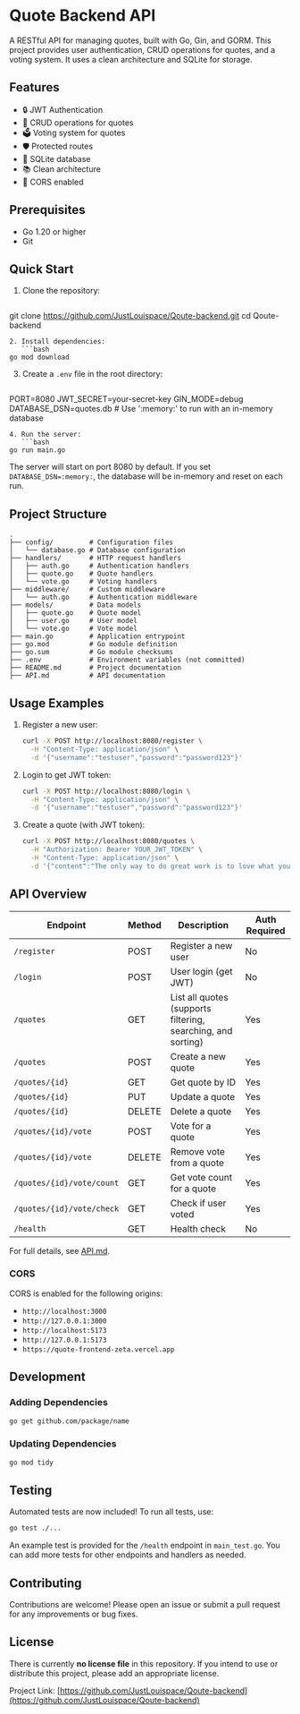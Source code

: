 # Quote Backend API

A RESTful API for managing quotes, built with Go, Gin, and GORM. This project provides user authentication, CRUD operations for quotes, and a voting system. It uses a clean architecture and SQLite for storage.

## Features
- 🔒 JWT Authentication
- 📝 CRUD operations for quotes
- 🗳️ Voting system for quotes
- 🛡️ Protected routes
- 💾 SQLite database
- 📚 Clean architecture
- 🔄 CORS enabled

## Prerequisites
- Go 1.20 or higher
- Git

## Quick Start
1. Clone the repository:
   ```bash
git clone https://github.com/JustLouispace/Qoute-backend.git
cd Qoute-backend
```
2. Install dependencies:
   ```bash
go mod download
```
3. Create a `.env` file in the root directory:
   ```env
PORT=8080
JWT_SECRET=your-secret-key
GIN_MODE=debug
DATABASE_DSN=quotes.db   # Use ':memory:' to run with an in-memory database
```
4. Run the server:
   ```bash
go run main.go
```
The server will start on port 8080 by default. If you set `DATABASE_DSN=:memory:`, the database will be in-memory and reset on each run.

## Project Structure
```
.
├── config/         # Configuration files
│   └── database.go # Database configuration
├── handlers/       # HTTP request handlers
│   ├── auth.go     # Authentication handlers
│   ├── quote.go    # Quote handlers
│   └── vote.go     # Voting handlers
├── middleware/     # Custom middleware
│   └── auth.go     # Authentication middleware
├── models/         # Data models
│   ├── quote.go    # Quote model
│   ├── user.go     # User model
│   └── vote.go     # Vote model
├── main.go         # Application entrypoint
├── go.mod          # Go module definition
├── go.sum          # Go module checksums
├── .env            # Environment variables (not committed)
├── README.md       # Project documentation
├── API.md          # API documentation
```

## Usage Examples

1. Register a new user:
   ```bash
   curl -X POST http://localhost:8080/register \
     -H "Content-Type: application/json" \
     -d '{"username":"testuser","password":"password123"}'
   ```
2. Login to get JWT token:
   ```bash
   curl -X POST http://localhost:8080/login \
     -H "Content-Type: application/json" \
     -d '{"username":"testuser","password":"password123"}'
   ```
3. Create a quote (with JWT token):
   ```bash
   curl -X POST http://localhost:8080/quotes \
     -H "Authorization: Bearer YOUR_JWT_TOKEN" \
     -H "Content-Type: application/json" \
     -d '{"content":"The only way to do great work is to love what you do.","author":"Steve Jobs"}'
   ```

## API Overview

| Endpoint                   | Method | Description                 | Auth Required |
|----------------------------|--------|-----------------------------|--------------|
| `/register`                | POST   | Register a new user         | No           |
| `/login`                   | POST   | User login (get JWT)        | No           |
| `/quotes`                  | GET    | List all quotes (supports filtering, searching, and sorting) | Yes          |
| `/quotes`                  | POST   | Create a new quote          | Yes          |
| `/quotes/{id}`             | GET    | Get quote by ID             | Yes          |
| `/quotes/{id}`             | PUT    | Update a quote              | Yes          |
| `/quotes/{id}`             | DELETE | Delete a quote              | Yes          |
| `/quotes/{id}/vote`        | POST   | Vote for a quote            | Yes          |
| `/quotes/{id}/vote`        | DELETE | Remove vote from a quote    | Yes          |
| `/quotes/{id}/vote/count`  | GET    | Get vote count for a quote  | Yes          |
| `/quotes/{id}/vote/check`  | GET    | Check if user voted         | Yes          |
| `/health`                  | GET    | Health check                | No           |

For full details, see [API.md](./API.md).

### CORS
CORS is enabled for the following origins:
- `http://localhost:3000`
- `http://127.0.0.1:3000`
- `http://localhost:5173`
- `http://127.0.0.1:5173`
- `https://quote-frontend-zeta.vercel.app`

## Development

### Adding Dependencies
```bash
go get github.com/package/name
```

### Updating Dependencies
```bash
go mod tidy
```

## Testing

Automated tests are now included! To run all tests, use:

```bash
go test ./...
```

An example test is provided for the `/health` endpoint in `main_test.go`. You can add more tests for other endpoints and handlers as needed.

## Contributing
Contributions are welcome! Please open an issue or submit a pull request for any improvements or bug fixes.

## License
There is currently **no license file** in this repository. If you intend to use or distribute this project, please add an appropriate license.

Project Link: [https://github.com/JustLouispace/Qoute-backend](https://github.com/JustLouispace/Qoute-backend)